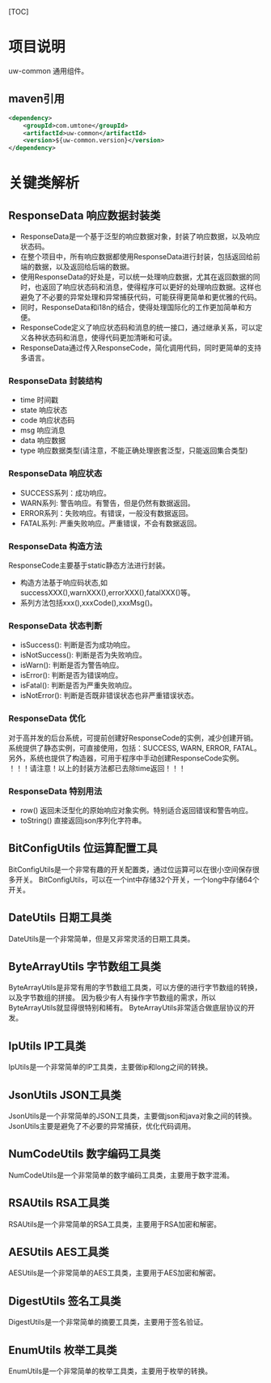 [TOC]

# 项目说明

uw-common 通用组件。

## maven引用

```xml
<dependency>
    <groupId>com.umtone</groupId>
    <artifactId>uw-common</artifactId>
    <version>${uw-common.version}</version>
</dependency>
```

# 关键类解析
## ResponseData 响应数据封装类
* ResponseData是一个基于泛型的响应数据对象，封装了响应数据，以及响应状态码。
* 在整个项目中，所有响应数据都使用ResponseData进行封装，包括返回给前端的数据，以及返回给后端的数据。
* 使用ResponseData的好处是，可以统一处理响应数据，尤其在返回数据的同时，也返回了响应状态码和消息，使得程序可以更好的处理响应数据。这样也避免了不必要的异常处理和异常捕获代码，可能获得更简单和更优雅的代码。
* 同时，ResponseData和i18n的结合，使得处理国际化的工作更加简单和方便。
* ResponseCode定义了响应状态码和消息的统一接口，通过继承关系，可以定义各种状态码和消息，使得代码更加清晰和可读。
* ResponseData通过传入ResponseCode，简化调用代码，同时更简单的支持多语言。

### ResponseData 封装结构
* time 时间戳
* state 响应状态
* code 响应状态码
* msg 响应消息
* data 响应数据
* type 响应数据类型(请注意，不能正确处理嵌套泛型，只能返回集合类型)

### ResponseData 响应状态
* SUCCESS系列：成功响应。
* WARN系列: 警告响应。有警告，但是仍然有数据返回。
* ERROR系列：失败响应。有错误，一般没有数据返回。
* FATAL系列: 严重失败响应。严重错误，不会有数据返回。

### ResponseData 构造方法
ResponseCode主要基于static静态方法进行封装。
* 构造方法基于响应码状态,如successXXX(),warnXXX(),errorXXX(),fatalXXX()等。
* 系列方法包括xxx(),xxxCode(),xxxMsg()。

### ResponseData 状态判断
* isSuccess(): 判断是否为成功响应。
* isNotSuccess(): 判断是否为失败响应。
* isWarn(): 判断是否为警告响应。
* isError(): 判断是否为错误响应。
* isFatal(): 判断是否为严重失败响应。
* isNotError(): 判断是否既非错误状态也非严重错误状态。

### ResponseData 优化
对于高并发的后台系统，可提前创建好ResponseCode的实例，减少创建开销。
系统提供了静态实例，可直接使用，包括：SUCCESS, WARN, ERROR, FATAL。
另外，系统也提供了构造器，可用于程序中手动创建ResponseCode实例。
！！！请注意！以上的封装方法都已去除time返回！！！

### ResponseData 特别用法
* row() 返回未泛型化的原始响应对象实例。特别适合返回错误和警告响应。
* toString() 直接返回json序列化字符串。

## BitConfigUtils 位运算配置工具
BitConfigUtils是一个非常有趣的开关配置类，通过位运算可以在很小空间保存很多开关。
BitConfigUtils，可以在一个int中存储32个开关，一个long中存储64个开关。

## DateUtils 日期工具类
DateUtils是一个非常简单，但是又非常灵活的日期工具类。

## ByteArrayUtils 字节数组工具类
ByteArrayUtils是非常有用的字节数组工具类，可以方便的进行字节数组的转换，以及字节数组的拼接。
因为极少有人有操作字节数组的需求，所以ByteArrayUtils就显得很特别和稀有。
ByteArrayUtils非常适合做底层协议的开发。

## IpUtils IP工具类
IpUtils是一个非常简单的IP工具类，主要做ip和long之间的转换。

## JsonUtils JSON工具类
JsonUtils是一个非常简单的JSON工具类，主要做json和java对象之间的转换。
JsonUtils主要是避免了不必要的异常捕获，优化代码调用。

## NumCodeUtils 数字编码工具类
NumCodeUtils是一个非常简单的数字编码工具类，主要用于数字混淆。

## RSAUtils RSA工具类
RSAUtils是一个非常简单的RSA工具类，主要用于RSA加密和解密。

## AESUtils AES工具类
AESUtils是一个非常简单的AES工具类，主要用于AES加密和解密。

## DigestUtils 签名工具类
DigestUtils是一个非常简单的摘要工具类，主要用于签名验证。

## EnumUtils 枚举工具类
EnumUtils是一个非常简单的枚举工具类，主要用于枚举的转换。

